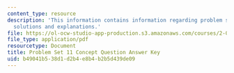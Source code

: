 ```yaml
---
content_type: resource
description: 'This information contains information regarding problem set 11: problem
  solutions and explanations.'
file: https://ol-ocw-studio-app-production.s3.amazonaws.com/courses/2-003sc-engineering-dynamics-fall-2011/b49041b538d1d2b4e8b4b2b5d439de09_MIT2_003SCF11_pset11_conc_sol.pdf
file_type: application/pdf
resourcetype: Document
title: Problem Set 11 Concept Question Answer Key
uid: b49041b5-38d1-d2b4-e8b4-b2b5d439de09
---
```

